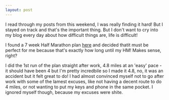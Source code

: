 ```yaml
---
layout: post
---
```

I read through my posts from this weekend, I was really finding it hard! But I stayed on track and that's the important thing. But I don't want to cry into my blog every day about how difficult things are, life is difficult!

I found a 7 week Half Marathon plan [here][hm] and decided thatit must be perfect for me because that's exactly how long until my HM! Makes sense, right?

I did the 1st run of the plan straight after work, 4.8 miles at an 'easy' pace - it should have been 4 but I'm pretty incredbile so I made it 4.8, no, it was an accident but it felt great to do! I had almost convinced myself not to go after work with some of the lamest excuses, like not having a decent route to do 4 miles, or not wanting to put my keys and phone in the same pocket. I ignored myself though, because my excuses were shite.

[hm]: lornpearsontrains.co.uk/2012/02/01/7-week-half-marathon-plan/ 
